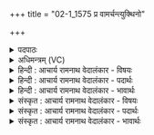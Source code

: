 +++
title = "02-1_1575 प्र वामर्चन्त्युक्थिनो"

+++
<details><summary>पदपाठः</summary>

प्र꣢। वा꣣म्। अर्चन्ति। उक्थि꣡नः꣢। नी꣣थावि꣢दः꣢। नी꣣थ। वि꣡दः꣢꣯। ज꣣रिता꣡रः꣢। इ꣡न्द्रा꣢꣯ग्नी। इ꣡न्द्र꣢꣯। अ꣣ग्नीइ꣡ति꣢। इ꣡षः꣢꣯। आ। वृ꣣णे। १५७५।
</details>

<details><summary>अधिमन्त्रम् (VC)</summary>

- इन्द्राग्नी
- विश्वामित्रो गाथिनः
- गायत्री
- षड्जः
</details>

<details><summary>हिन्दी : आचार्य रामनाथ वेदालंकार - विषयः</summary>

प्रथम मन्त्र में जीवात्मा और परमात्मा का विषय वर्णित है।
</details>

<details><summary>हिन्दी : आचार्य रामनाथ वेदालंकार - पदार्थः</summary>

पदार्थान्वयभाषाः -  हे (इन्द्राग्नी) जीवात्मन् और परमात्मन् ! (उक्थिनः) गुणों के प्रशंसक, (नीथाविदः) नीतिज्ञ (जरितारः) स्तोता लोग (वाम्) आप दोनों की (प्र अर्चन्ति) भली-भाँति स्तुति करते हैं। मैं आप दोनों की सहायता से (इषः) आनन्द-रसों और ज्ञान-रसों को (आवृणे) ग्रहण करता हूँ ॥१॥
</details>

<details><summary>हिन्दी : आचार्य रामनाथ वेदालंकार - भावार्थः</summary>

भावार्थभाषाः -  मनुष्य जीवात्मा को उद्बोधन देकर और परमात्मा की पूजा करके दिव्य ज्ञान तथा आनन्द को पाकर महान् उन्नति कर सकते हैं ॥२॥
</details>

<details><summary>संस्कृत : आचार्य रामनाथ वेदालंकार - विषयः</summary>

तत्रादौ जीवात्मपरमात्मनोर्विषयमाह।
</details>

<details><summary>संस्कृत : आचार्य रामनाथ वेदालंकार - पदार्थः</summary>

पदार्थान्वयभाषाः -  हे (इन्द्राग्नी) जीवात्मपरमात्मानौ ! (उक्थिनः) गुणप्रशंसकाः, (नीथाविदः) नीतिज्ञाः (जरितारः) स्तोतारः (वाम्) युवाम् (प्र अर्चन्ति) स्तुवन्ति। अहम् युवयोः साहाय्येन (इषः) ज्ञानरसान् आनन्दरसांश्च (आ वृणे) गृह्णामि।[नीथः—णीञ् प्रापणे धातोः ‘हनिकुषिनीरमिकाशिभ्यः क्थन्।’उ० २।१ इति क्थन् प्रत्ययः।]॥१॥२
</details>

<details><summary>संस्कृत : आचार्य रामनाथ वेदालंकार - भावार्थः</summary>

भावार्थभाषाः -  मनुष्या जीवात्मानमुद्बोध्य परमात्मानं च समभ्यर्च्य दिव्यं ज्ञानमानन्दं चाधिगम्य महतीमुन्नतिं कर्तुं पारयन्ति ॥१॥
</details>